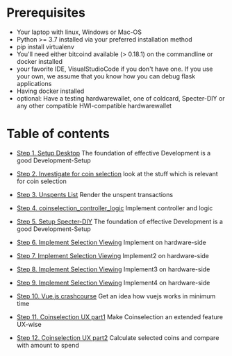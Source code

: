 # Prerequisites
* Your laptop with linux, Windows or Mac-OS
* Python >= 3.7 installed via your preferred installation method
* pip install virtualenv
* You'll need either bitcoind available (> 0.18.1) on the commandline or docker installed
* your favorite IDE, VisualStudioCode if you don't have one. If you use your own, we assume that you know how you can debug flask applications
* Having docker installed
* optional: Have a testing hardwarewallet, one of coldcard, Specter-DIY or any other compatible HWI-compatible hardwarewallet

# Table of contents

- [Step 1. Setup Desktop](./1_setup_desktop/README.md) The foundation of effective Development is a good Development-Setup
- [Step 2. Investigate for coin selection](./2_txselect_investigate/README.md) look at the stuff which is relevant for coin selection
- [Step 3. Unspents List](./3_txselect_list_rendering/README.md) Render the unspent transactions
- [Step 4. coinselection_controller_logic](./4_txselect_controller_logic/README.md) Implement controller and logic
- [Step 5. Setup Specter-DIY](./5_setup_diy/README.md) The foundation of effective Development is a good Development-Setup
- [Step 6. Implement Selection Viewing](./6_txselect_diy/README.md) Implement on hardware-side
- [Step 7. Implement Selection Viewing](./7_txselect_diy/README.md) Implement2 on hardware-side
- [Step 8. Implement Selection Viewing](./8_txselect_diy/README.md) Implement3 on hardware-side
- [Step 9. Implement Selection Viewing](./9_txselect_diy/README.md) Implement4 on hardware-side

- [Step 10. Vue.js crashcourse](./10_vuejs_crashcourse/README.md) Get an idea how vuejs works in minimum time
- [Step 11. Coinselection UX part1](./11_txselect_ux_part1/README.md) Make Coinselection an extended feature UX-wise
- [Step 12. Coinselection UX part2](./12_txselect_ux_part2/README.md) Calculate selected coins and compare with amount to spend
